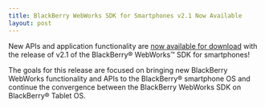 ```yaml
---
title: BlackBerry WebWorks SDK for Smartphones v2.1 Now Available
layout: post
---
```


New APIs and application functionality are [now available for download](http://devblog.blackberry.com/2011/07/blackberry-webworks-sdk-smartphones-v2-1/) with the release of v2.1 of the BlackBerry&reg; WebWorks&trade; SDK for smartphones! 

The goals for this release are focused on bringing new BlackBerry WebWorks functionality and APIs to the BlackBerry&reg; smartphone OS and continue the convergence between the BlackBerry WebWorks SDK on BlackBerry&reg; Tablet OS.